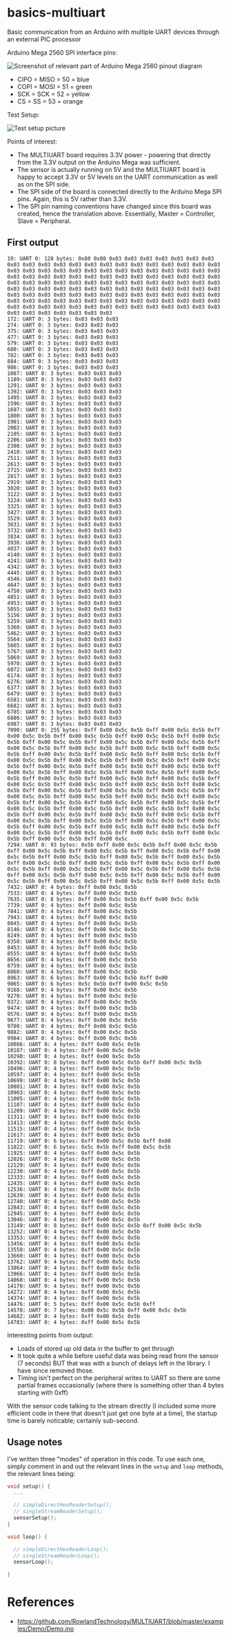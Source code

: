 # basics-multiuart
Basic communication from an Arduino with multiple UART devices through an external PIC processor

Arduino Mega 2560 SPI interface pins: 

![Screenshot of relevant part of Arduino Mega 2560 pinout diagram](./media/Pasted%20image%2020241020122838.png)

- CIPO = MISO = 50 = blue
- COPI = MOSI = 51 = green
- SCK = SCK = 52 = yellow
- CS = SS = 53 = orange

Test Setup:

![Test setup picture](./media/IMG_0176.jpeg)

Points of interest:

- The MULTIUART board requires 3.3V power - powering that directly from the 3.3V output on the Arduino Mega was sufficient.
- The sensor is actually running on 5V and the MULTIUART board is happy to accept 3.3V or 5V levels on the UART communication as well as on the SPI side.
- The SPI side of the board is connected directly to the Arduino Mega SPI pins. Again, this is 5V rather than 3.3V.
- The SPI pin naming conventions have changed since this board was created, hence the translation above. Essentially, Master = Controller, Slave = Peripheral.

## First output

```
19: UART 0: 128 bytes: 0x80 0x80 0x03 0x03 0x03 0x03 0x03 0x03 0x03 0x03 0x03 0x03 0x03 0x03 0x03 0x03 0x03 0x03 0x03 0x03 0x03 0x03 0x03 0x03 0x03 0x03 0x03 0x03 0x03 0x03 0x03 0x03 0x03 0x03 0x03 0x03 0x03 0x03 0x03 0x03 0x03 0x03 0x03 0x03 0x03 0x03 0x03 0x03 0x03 0x03 0x03 0x03 0x03 0x03 0x03 0x03 0x03 0x03 0x03 0x03 0x03 0x03 0x03 0x03 0x03 0x03 0x03 0x03 0x03 0x03 0x03 0x03 0x03 0x03 0x03 0x03 0x03 0x03 0x03 0x03 0x03 0x03 0x03 0x03 0x03 0x03 0x03 0x03 0x03 0x03 0x03 0x03 0x03 0x03 0x03 0x03 0x03 0x03 0x03 0x03 0x03 0x03 0x03 0x03 0x03 0x03 0x03 0x03 0x03 0x03 0x03 0x03 0x03 0x03 0x03 0x03 0x03 0x03 0x03 0x03 0x03 0x03 0x03 0x03 0x03 0x03 0x03 0x03
172: UART 0: 3 bytes: 0x03 0x03 0x03
274: UART 0: 3 bytes: 0x03 0x03 0x03
375: UART 0: 3 bytes: 0x03 0x03 0x03
477: UART 0: 3 bytes: 0x03 0x03 0x03
579: UART 0: 3 bytes: 0x03 0x03 0x03
680: UART 0: 3 bytes: 0x03 0x03 0x03
782: UART 0: 3 bytes: 0x03 0x03 0x03
884: UART 0: 3 bytes: 0x03 0x03 0x03
986: UART 0: 3 bytes: 0x03 0x03 0x03
1087: UART 0: 3 bytes: 0x03 0x03 0x03
1189: UART 0: 3 bytes: 0x03 0x03 0x03
1291: UART 0: 3 bytes: 0x03 0x03 0x03
1392: UART 0: 3 bytes: 0x03 0x03 0x03
1495: UART 0: 3 bytes: 0x03 0x03 0x03
1596: UART 0: 3 bytes: 0x03 0x03 0x03
1697: UART 0: 3 bytes: 0x03 0x03 0x03
1800: UART 0: 3 bytes: 0x03 0x03 0x03
1901: UART 0: 3 bytes: 0x03 0x03 0x03
2002: UART 0: 3 bytes: 0x03 0x03 0x03
2105: UART 0: 3 bytes: 0x03 0x03 0x03
2206: UART 0: 3 bytes: 0x03 0x03 0x03
2308: UART 0: 3 bytes: 0x03 0x03 0x03
2410: UART 0: 3 bytes: 0x03 0x03 0x03
2511: UART 0: 3 bytes: 0x03 0x03 0x03
2613: UART 0: 3 bytes: 0x03 0x03 0x03
2715: UART 0: 3 bytes: 0x03 0x03 0x03
2817: UART 0: 3 bytes: 0x03 0x03 0x03
2919: UART 0: 3 bytes: 0x03 0x03 0x03
3020: UART 0: 3 bytes: 0x03 0x03 0x03
3122: UART 0: 3 bytes: 0x03 0x03 0x03
3224: UART 0: 3 bytes: 0x03 0x03 0x03
3325: UART 0: 3 bytes: 0x03 0x03 0x03
3427: UART 0: 3 bytes: 0x03 0x03 0x03
3529: UART 0: 3 bytes: 0x03 0x03 0x03
3631: UART 0: 3 bytes: 0x03 0x03 0x03
3732: UART 0: 3 bytes: 0x03 0x03 0x03
3834: UART 0: 3 bytes: 0x03 0x03 0x03
3936: UART 0: 3 bytes: 0x03 0x03 0x03
4037: UART 0: 3 bytes: 0x03 0x03 0x03
4140: UART 0: 3 bytes: 0x03 0x03 0x03
4241: UART 0: 3 bytes: 0x03 0x03 0x03
4342: UART 0: 3 bytes: 0x03 0x03 0x03
4445: UART 0: 3 bytes: 0x03 0x03 0x03
4546: UART 0: 3 bytes: 0x03 0x03 0x03
4647: UART 0: 3 bytes: 0x03 0x03 0x03
4750: UART 0: 3 bytes: 0x03 0x03 0x03
4851: UART 0: 3 bytes: 0x03 0x03 0x03
4953: UART 0: 3 bytes: 0x03 0x03 0x03
5055: UART 0: 3 bytes: 0x03 0x03 0x03
5156: UART 0: 3 bytes: 0x03 0x03 0x03
5259: UART 0: 3 bytes: 0x03 0x03 0x03
5360: UART 0: 3 bytes: 0x03 0x03 0x03
5462: UART 0: 3 bytes: 0x03 0x03 0x03
5564: UART 0: 3 bytes: 0x03 0x03 0x03
5665: UART 0: 3 bytes: 0x03 0x03 0x03
5767: UART 0: 3 bytes: 0x03 0x03 0x03
5869: UART 0: 3 bytes: 0x03 0x03 0x03
5970: UART 0: 3 bytes: 0x03 0x03 0x03
6072: UART 0: 3 bytes: 0x03 0x03 0x03
6174: UART 0: 3 bytes: 0x03 0x03 0x03
6276: UART 0: 3 bytes: 0x03 0x03 0x03
6377: UART 0: 3 bytes: 0x03 0x03 0x03
6479: UART 0: 3 bytes: 0x03 0x03 0x03
6581: UART 0: 3 bytes: 0x03 0x03 0x03
6682: UART 0: 3 bytes: 0x03 0x03 0x03
6785: UART 0: 3 bytes: 0x03 0x03 0x03
6886: UART 0: 3 bytes: 0x03 0x03 0x03
6987: UART 0: 3 bytes: 0x03 0x03 0x03
7090: UART 0: 255 bytes: 0xff 0x00 0x5c 0x5b 0xff 0x00 0x5c 0x5b 0xff 0x00 0x5c 0x5b 0xff 0x00 0x5c 0x5b 0xff 0x00 0x5c 0x5b 0xff 0x00 0x5c 0x5b 0xff 0x00 0x5c 0x5b 0xff 0x00 0x5c 0x5b 0xff 0x00 0x5c 0x5b 0xff 0x00 0x5c 0x5b 0xff 0x00 0x5c 0x5b 0xff 0x00 0x5c 0x5b 0xff 0x00 0x5c 0x5b 0xff 0x00 0x5c 0x5b 0xff 0x00 0x5c 0x5b 0xff 0x00 0x5c 0x5b 0xff 0x00 0x5c 0x5b 0xff 0x00 0x5c 0x5b 0xff 0x00 0x5c 0x5b 0xff 0x00 0x5c 0x5b 0xff 0x00 0x5c 0x5b 0xff 0x00 0x5c 0x5b 0xff 0x00 0x5c 0x5b 0xff 0x00 0x5c 0x5b 0xff 0x00 0x5c 0x5b 0xff 0x00 0x5c 0x5b 0xff 0x00 0x5c 0x5b 0xff 0x00 0x5c 0x5b 0xff 0x00 0x5c 0x5b 0xff 0x00 0x5c 0x5b 0xff 0x00 0x5c 0x5b 0xff 0x00 0x5c 0x5b 0xff 0x00 0x5c 0x5b 0xff 0x00 0x5c 0x5b 0xff 0x00 0x5c 0x5b 0xff 0x00 0x5c 0x5b 0xff 0x00 0x5c 0x5b 0xff 0x00 0x5c 0x5b 0xff 0x00 0x5c 0x5b 0xff 0x00 0x5c 0x5b 0xff 0x00 0x5c 0x5b 0xff 0x00 0x5c 0x5b 0xff 0x00 0x5c 0x5b 0xff 0x00 0x5c 0x5b 0xff 0x00 0x5c 0x5b 0xff 0x00 0x5c 0x5b 0xff 0x00 0x5c 0x5b 0xff 0x00 0x5c 0x5b 0xff 0x00 0x5c 0x5b 0xff 0x00 0x5c 0x5b 0xff 0x00 0x5c 0x5b 0xff 0x00 0x5c 0x5b 0xff 0x00 0x5c 0x5b 0xff 0x00 0x5c 0x5b 0xff 0x00 0x5c 0x5b 0xff 0x00 0x5c 0x5b 0xff 0x00 0x5c 0x5b 0xff 0x00 0x5c 0x5b 0xff 0x00 0x5c 0x5b 0xff 0x00 0x5c 0x5b 0xff 0x00 0x5c 0x5b 0xff 0x00 0x5c 0x5b 0xff 0x00 0x5c 0x5b 0xff 0x00 0x5c
7294: UART 0: 93 bytes: 0x5b 0xff 0x00 0x5c 0x5b 0xff 0x00 0x5c 0x5b 0xff 0x00 0x5c 0x5b 0xff 0x00 0x5c 0x5b 0xff 0x00 0x5c 0x5b 0xff 0x00 0x5c 0x5b 0xff 0x00 0x5c 0x5b 0xff 0x00 0x5c 0x5b 0xff 0x00 0x5c 0x5b 0xff 0x00 0x5c 0x5b 0xff 0x00 0x5c 0x5b 0xff 0x00 0x5c 0x5b 0xff 0x00 0x5c 0x5b 0xff 0x00 0x5c 0x5b 0xff 0x00 0x5c 0x5b 0xff 0x00 0x5c 0x5b 0xff 0x00 0x5c 0x5b 0xff 0x00 0x5c 0x5b 0xff 0x00 0x5c 0x5b 0xff 0x00 0x5c 0x5b 0xff 0x00 0x5c 0x5b 0xff 0x00 0x5c 0x5b 0xff 0x00 0x5c 0x5b
7432: UART 0: 4 bytes: 0xff 0x00 0x5c 0x5b
7533: UART 0: 4 bytes: 0xff 0x00 0x5c 0x5b
7635: UART 0: 8 bytes: 0xff 0x00 0x5c 0x5b 0xff 0x00 0x5c 0x5b
7739: UART 0: 4 bytes: 0xff 0x00 0x5c 0x5b
7841: UART 0: 4 bytes: 0xff 0x00 0x5c 0x5b
7943: UART 0: 4 bytes: 0xff 0x00 0x5c 0x5b
8045: UART 0: 4 bytes: 0xff 0x00 0x5c 0x5b
8146: UART 0: 4 bytes: 0xff 0x00 0x5c 0x5b
8249: UART 0: 4 bytes: 0xff 0x00 0x5c 0x5b
8350: UART 0: 4 bytes: 0xff 0x00 0x5c 0x5b
8453: UART 0: 4 bytes: 0xff 0x00 0x5c 0x5b
8555: UART 0: 4 bytes: 0xff 0x00 0x5c 0x5b
8656: UART 0: 4 bytes: 0xff 0x00 0x5c 0x5b
8759: UART 0: 4 bytes: 0xff 0x00 0x5c 0x5b
8860: UART 0: 4 bytes: 0xff 0x00 0x5c 0x5b
8963: UART 0: 6 bytes: 0xff 0x00 0x5c 0x5b 0xff 0x00
9065: UART 0: 6 bytes: 0x5c 0x5b 0xff 0x00 0x5c 0x5b
9168: UART 0: 4 bytes: 0xff 0x00 0x5c 0x5b
9270: UART 0: 4 bytes: 0xff 0x00 0x5c 0x5b
9372: UART 0: 4 bytes: 0xff 0x00 0x5c 0x5b
9474: UART 0: 4 bytes: 0xff 0x00 0x5c 0x5b
9576: UART 0: 4 bytes: 0xff 0x00 0x5c 0x5b
9677: UART 0: 4 bytes: 0xff 0x00 0x5c 0x5b
9780: UART 0: 4 bytes: 0xff 0x00 0x5c 0x5b
9882: UART 0: 4 bytes: 0xff 0x00 0x5c 0x5b
9984: UART 0: 4 bytes: 0xff 0x00 0x5c 0x5b
10086: UART 0: 4 bytes: 0xff 0x00 0x5c 0x5b
10187: UART 0: 4 bytes: 0xff 0x00 0x5c 0x5b
10290: UART 0: 4 bytes: 0xff 0x00 0x5c 0x5b
10392: UART 0: 8 bytes: 0xff 0x00 0x5c 0x5b 0xff 0x00 0x5c 0x5b
10496: UART 0: 4 bytes: 0xff 0x00 0x5c 0x5b
10597: UART 0: 4 bytes: 0xff 0x00 0x5c 0x5b
10699: UART 0: 4 bytes: 0xff 0x00 0x5c 0x5b
10801: UART 0: 4 bytes: 0xff 0x00 0x5c 0x5b
10903: UART 0: 4 bytes: 0xff 0x00 0x5c 0x5b
11005: UART 0: 4 bytes: 0xff 0x00 0x5c 0x5b
11107: UART 0: 4 bytes: 0xff 0x00 0x5c 0x5b
11209: UART 0: 4 bytes: 0xff 0x00 0x5c 0x5b
11311: UART 0: 4 bytes: 0xff 0x00 0x5c 0x5b
11413: UART 0: 4 bytes: 0xff 0x00 0x5c 0x5b
11515: UART 0: 4 bytes: 0xff 0x00 0x5c 0x5b
11617: UART 0: 4 bytes: 0xff 0x00 0x5c 0x5b
11719: UART 0: 6 bytes: 0xff 0x00 0x5c 0x5b 0xff 0x00
11822: UART 0: 6 bytes: 0x5c 0x5b 0xff 0x00 0x5c 0x5b
11925: UART 0: 4 bytes: 0xff 0x00 0x5c 0x5b
12026: UART 0: 4 bytes: 0xff 0x00 0x5c 0x5b
12129: UART 0: 4 bytes: 0xff 0x00 0x5c 0x5b
12230: UART 0: 4 bytes: 0xff 0x00 0x5c 0x5b
12333: UART 0: 4 bytes: 0xff 0x00 0x5c 0x5b
12435: UART 0: 4 bytes: 0xff 0x00 0x5c 0x5b
12536: UART 0: 4 bytes: 0xff 0x00 0x5c 0x5b
12639: UART 0: 4 bytes: 0xff 0x00 0x5c 0x5b
12740: UART 0: 4 bytes: 0xff 0x00 0x5c 0x5b
12843: UART 0: 4 bytes: 0xff 0x00 0x5c 0x5b
12945: UART 0: 4 bytes: 0xff 0x00 0x5c 0x5b
13046: UART 0: 4 bytes: 0xff 0x00 0x5c 0x5b
13149: UART 0: 8 bytes: 0xff 0x00 0x5c 0x5b 0xff 0x00 0x5c 0x5b
13252: UART 0: 4 bytes: 0xff 0x00 0x5c 0x5b
13353: UART 0: 4 bytes: 0xff 0x00 0x5c 0x5b
13456: UART 0: 4 bytes: 0xff 0x00 0x5c 0x5b
13558: UART 0: 4 bytes: 0xff 0x00 0x5c 0x5b
13660: UART 0: 4 bytes: 0xff 0x00 0x5c 0x5b
13762: UART 0: 4 bytes: 0xff 0x00 0x5c 0x5b
13864: UART 0: 4 bytes: 0xff 0x00 0x5c 0x5b
13966: UART 0: 4 bytes: 0xff 0x00 0x5c 0x5b
14068: UART 0: 4 bytes: 0xff 0x00 0x5c 0x5b
14170: UART 0: 4 bytes: 0xff 0x00 0x5c 0x5b
14272: UART 0: 4 bytes: 0xff 0x00 0x5c 0x5b
14374: UART 0: 4 bytes: 0xff 0x00 0x5c 0x5b
14476: UART 0: 5 bytes: 0xff 0x00 0x5c 0x5b 0xff
14578: UART 0: 7 bytes: 0x00 0x5c 0x5b 0xff 0x00 0x5c 0x5b
14682: UART 0: 4 bytes: 0xff 0x00 0x5c 0x5b
14783: UART 0: 4 bytes: 0xff 0x00 0x5c 0x5b
```

Interesting points from output:

- Loads of stored up old data in the buffer to get through
- It took quite a while before useful data was being read from the sensor (7 seconds) BUT that was with a bunch of delays left in the library. I have since removed those.
- Timing isn't perfect on the peripheral writes to UART so there are some partial frames occasionally (where there is something other than 4 bytes starting with 0xff)

With the sensor code talking to the stream directly (I included some more efficient code in there that doesn't just get one byte at a time), the startup time is barely noticable; certainly sub-second.

## Usage notes

I've written three "modes" of operation in this code. To use each one, simply comment in and out the relevant lines in the `setup` and `loop` methods, the relevant lines being:

```cpp
void setup() {
  ...

  // simpleDirectHexReaderSetup();
  // singleStreamReaderSetup();
  sensorSetup();
}

void loop() {

  // simpleDirectHexReaderLoop();
  // singleStreamReaderLoop();
  sensorLoop();

}
```

# References

- https://github.com/RowlandTechnology/MULTIUART/blob/master/examples/Demo/Demo.ino
